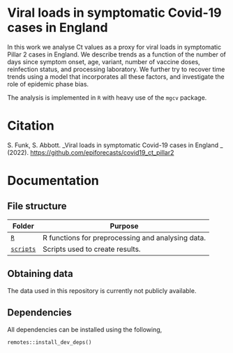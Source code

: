 # Viral loads in symptomatic Covid-19 cases in England

In this work we analyse Ct values as a proxy for viral loads in symptomatic Pillar 2 cases in England. We describe trends as a function of the number of days since symptom onset, age, variant, number of vaccine doses, reinfection status, and processing laboratory. We further try to recover time trends using a model that incorporates all these factors, and investigate the role of epidemic phase bias.

The analysis is implemented in `R` with heavy use of the `mgcv` package.

# Citation

S. Funk, S. Abbott. _Viral loads in symptomatic Covid-19 cases in England _ (2022). https://github.com/epiforecasts/covid19_ct_pillar2

# Documentation

## File structure

Folder | Purpose
---|---
[`R`](R/) | R functions for preprocessing and analysing data.
[`scripts`](scripts/) | Scripts used to create results.

## Obtaining data

The data used in this repository is currently not publicly available.

## Dependencies

All dependencies can be installed using the following, 

```{r}
remotes::install_dev_deps()
```
